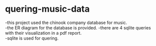 # quering-music-data
-this project used the chinook company database for music.  
-the ER diagram for the database is provided.
-there are 4 sqlite queries with their visualization in a pdf report.   
-sqlite is used for quering. 
